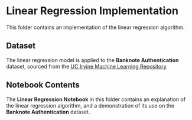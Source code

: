 # Linear Regression Implementation

This folder contains an implementation of the linear regression algorithm.

## Dataset

The linear regression model is applied to the **Banknote Authentication** dataset, sourced from the [UC Irvine Machine Learning Repository](https://archive.ics.uci.edu/dataset/267/banknote+authentication).

## Notebook Contents

The **Linear Regression Notebook** in this folder contains an explanation of the linear regression algorithm, and a demonstration of its use on the **Banknote Authentication** dataset.